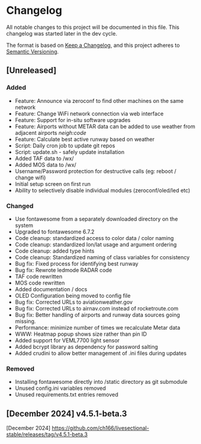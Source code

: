 # Changelog

All notable changes to this project will be documented in this file. This changelog was started later in the dev cycle.

The format is based on [Keep a Changelog](https://keepachangelog.com/en/1.1.0/),
and this project adheres to [Semantic Versioning](https://semver.org/spec/v2.0.0.html).

## [Unreleased]

### Added

- Feature: Announce via zeroconf to find other machines on the same network
- Feature: Change WiFi network connection via web interface
- Feature: Support for in-situ software upgrades
- Feature: Airports without METAR data can be added to use weather from adjacent airports *neigh:_code_*
- Feature: Calculate best active runway based on weather
- Script: Daily cron job to update git repos
- Script: update.sh - safely update installation
- Added TAF data to /wx/<icao> 
- Added MOS data to /wx/<icao> 
- Username/Password protection for destructive calls (eg: reboot / change wifi)
- Initial setup screen on first run
- Ability to selectively disable individual modules (zeroconf/oled/led etc)

### Changed

- Use fontawesome from a separately downloaded directory on the system
- Upgraded to fontawesome 6.7.2
- Code cleanup: standardized access to color data / color naming
- Code cleanup: standardized lon/lat usage and argument ordering
- Code cleanup: added type hints
- Code cleanup: Standardized naming of class variables for consistency
- Bug fix: Fixed process for identifying best runway
- Bug fix: Rewrote ledmode RADAR code
- TAF code rewritten
- MOS code rewritten
- Added documentation / docs
- OLED Configuration being moved to config file
- Bug fix: Corrected URLs to aviationweather.gov
- Bug fix: Corrected URLs to airnav.com instead of rocketroute.com
- Bug fix: Better handling of airports and runway data sources going missing.
- Performance: minimize number of times we recalculate Metar data
- WWW: Heatmap popup shows size rather than pin ID
- Added support for VEML7700 light sensor
- Added bcrypt library as dependency for password salting
- Added crudini to allow better management of .ini files during updates

### Removed

- Installing fontawesome directly into /static directory as git submodule
- Unused config.ini variables removed
- Unused requirements.txt entries removed

## [December 2024] v4.5.1-beta.3









[December 2024] https://github.com/ch166/livesectional-stable/releases/tag/v4.5.1-beta.3
